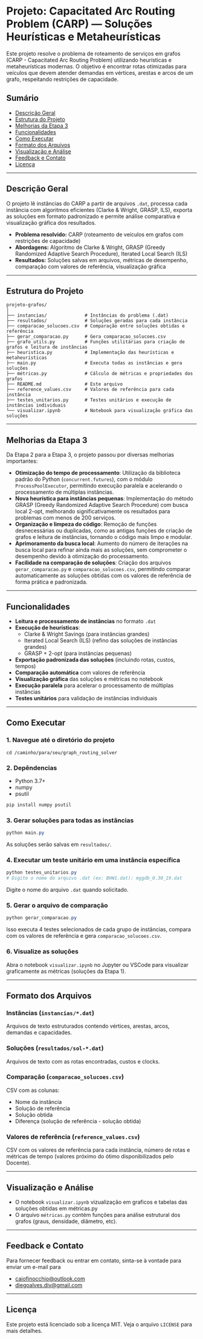 # Projeto: Capacitated Arc Routing Problem (CARP) — Soluções Heurísticas e Metaheurísticas

Este projeto resolve o problema de roteamento de serviços em grafos (CARP - Capacitated Arc Routing Problem) utilizando heurísticas e metaheurísticas modernas. O objetivo é encontrar rotas otimizadas para veículos que devem atender demandas em vértices, arestas e arcos de um grafo, respeitando restrições de capacidade.

## Sumário

- [Descrição Geral](#descrição-geral)
- [Estrutura do Projeto](#estrutura-do-projeto)
- [Melhorias da Etapa 3](#melhorias-da-etapa-3)
- [Funcionalidades](#funcionalidades)
- [Como Executar](#como-executar)
- [Formato dos Arquivos](#formato-dos-arquivos)
- [Visualização e Análise](#visualização-e-análise)
- [Feedback e Contato](#Feedback-e-Contato)
- [Licença](#licença)

---

## Descrição Geral

O projeto lê instâncias do CARP a partir de arquivos `.dat`, processa cada instância com algoritmos eficientes (Clarke & Wright, GRASP, ILS), exporta as soluções em formato padronizado e permite análise comparativa e visualização gráfica dos resultados.

- **Problema resolvido:** CARP (roteamento de veículos em grafos com restrições de capacidade)
- **Abordagens:** Algoritmo de Clarke & Wright, GRASP (Greedy Randomized Adaptive Search Procedure), Iterated Local Search (ILS)
- **Resultados:** Soluções salvas em arquivos, métricas de desempenho, comparação com valores de referência, visualização gráfica

---

## Estrutura do Projeto

```
projeto-grafos/
│
├── instancias/              # Instâncias do problema (.dat)
├── resultados/              # Soluções geradas para cada instância
├── comparacao_solucoes.csv  # Comparação entre soluções obtidas e referência
├── gerar_comparacao.py      # Gera comparacao_solucoes.csv
├── grafo_utils.py           # Funções utilitárias para criação de grafos e leitura de instâncias
├── heuristica.py            # Implementação das heurísticas e metaheurísticas
├── main.py                  # Executa todas as instâncias e gera soluções
├── métricas.py              # Cálculo de métricas e propriedades dos grafos
├── README.md                # Este arquivo
├── reference_values.csv     # Valores de referência para cada instância
├── testes_unitarios.py      # Testes unitários e execução de instâncias individuais
└── visualizar.ipynb         # Notebook para visualização gráfica das soluções
```

---

## Melhorias da Etapa 3

Da Etapa 2 para a Etapa 3, o projeto passou por diversas melhorias importantes:

- **Otimização do tempo de processamento**: Utilização da biblioteca padrão do Python (`concurrent.futures`), com o módulo `ProcessPoolExecutor`, permitindo execução paralela e acelerando o processamento de múltiplas instâncias.
- **Nova heurística para instâncias pequenas**: Implementação do método GRASP (Greedy Randomized Adaptive Search Procedure) com busca local 2-opt, melhorando significativamente os resultados para problemas com menos de 200 serviços.
- **Organização e limpeza do código**: Remoção de funções desnecessárias ou duplicadas, como as antigas funções de criação de grafos e leitura de instâncias, tornando o código mais limpo e modular.
- **Aprimoramento da busca local**: Aumento do número de iterações na busca local para refinar ainda mais as soluções, sem comprometer o desempenho devido à otimização do processamento.
- **Facilidade na comparação de soluções**: Criação dos arquivos `gerar_comparacao.py` e `comparacao_solucoes.csv`, permitindo comparar automaticamente as soluções obtidas com os valores de referência de forma prática e padronizada.

---

## Funcionalidades

- **Leitura e processamento de instâncias** no formato `.dat`
- **Execução de heurísticas**:
  - Clarke & Wright Savings (para instâncias grandes)
  - Iterated Local Search (ILS) (refino das soluções de instâncias grandes)
  - GRASP + 2-opt (para instâncias pequenas)
- **Exportação padronizada das soluções** (incluindo rotas, custos, tempos)
- **Comparação automática** com valores de referência
- **Visualização gráfica** das soluções e métricas no notebook
- **Execução paralela** para acelerar o processamento de múltiplas instâncias
- **Testes unitários** para validação de instâncias individuais

---

## Como Executar

### 1. Navegue até o diretório do projeto

```
cd /caminho/para/seu/graph_routing_solver
```

### 2. Depêndencias

- Python 3.7+
- numpy
- psutil

```powershell
pip install numpy psutil
```

### 3. Gerar soluções para todas as instâncias

```powershell
python main.py
```

As soluções serão salvas em `resultados/`.

### 4. Executar um teste unitário em uma instância específica

```powershell
python testes_unitarios.py
# Digite o nome do arquivo .dat (ex: BHW1.dat): mggdb_0.30_19.dat
```

Digite o nome do arquivo `.dat` quando solicitado.

### 5. Gerar o arquivo de comparação

```powershell
python gerar_comparacao.py
```

Isso executa 4 testes selecionados de cada grupo de instâncias, compara com os valores de referência e gera `comparacao_solucoes.csv`.

### 6. Visualize as soluções

Abra o notebook `visualizar.ipynb` no Jupyter ou VSCode para visualizar graficamente as métricas (soluções da Etapa 1).

---

## Formato dos Arquivos

### Instâncias (`instancias/*.dat`)

Arquivos de texto estruturados contendo vértices, arestas, arcos, demandas e capacidades.

### Soluções (`resultados/sol-*.dat`)

Arquivos de texto com as rotas encontradas, custos e clocks.

### Comparação (`comparacao_solucoes.csv`)

CSV com as colunas:

- Nome da instância
- Solução de referência
- Solução obtida
- Diferença (solução de referência - solução obtida)

### Valores de referência (`reference_values.csv`)

CSV com os valores de referência para cada instância, número de rotas e métricas de tempo (valores próximo do ótimo disponibilizados pelo Docente).

---

## Visualização e Análise

- O notebook `visualizar.ipynb` vizualização em graficos e tabelas das soluções obtidas em métricas.py
- O arquivo `métricas.py` contém funções para análise estrutural dos grafos (graus, densidade, diâmetro, etc).

---

## Feedback e Contato

Para fornecer feedback ou entrar em contato, sinta-se à vontade para enviar um e-mail para

- caiofinocchio@outlook.com
- diegoalves.div@gmail.com

---

## Licença

Este projeto está licenciado sob a licença MIT. Veja o arquivo `LICENSE` para mais detalhes.
